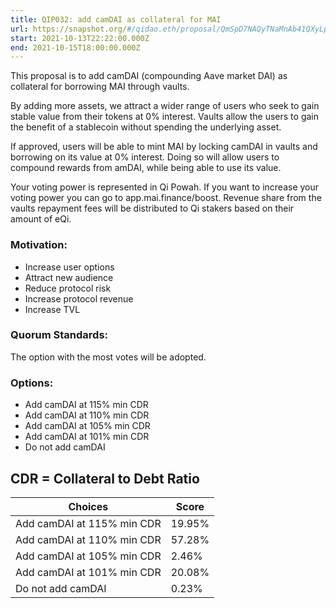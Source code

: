 ```yaml
---
title: QIP032: add camDAI as collateral for MAI
url: https://snapshot.org/#/qidao.eth/proposal/QmSpD7NAQyTNaMnAb41QXyLpXaPVq5fCPzBqmnqeVTWdHi
start: 2021-10-13T22:22:00.000Z
end: 2021-10-15T18:00:00.000Z
---
```

This proposal is to add camDAI (compounding Aave market DAI) as collateral for borrowing MAI through vaults.

By adding more assets, we attract a wider range of users who seek to gain stable value from their tokens at 0% interest. Vaults allow the users to gain the benefit of a stablecoin without spending the underlying asset.

If approved, users will be able to mint MAI by locking camDAI in vaults and borrowing on its value at 0% interest. Doing so will allow users to compound rewards from amDAI, while being able to use its value.

Your voting power is represented in Qi Powah. If you want to increase your voting power you can go to app.mai.finance/boost. Revenue share from the vaults repayment fees will be distributed to Qi stakers based on their amount of eQi.

### Motivation:

* Increase user options
* Attract new audience
* Reduce protocol risk
* Increase protocol revenue
* Increase TVL

### Quorum Standards:

The option with the most votes will be adopted.

### Options:

* Add camDAI at 115% min CDR
* Add camDAI at 110% min CDR
* Add camDAI at 105% min CDR
* Add camDAI at 101% min CDR
* Do not add camDAI

CDR = Collateral to Debt Ratio
---
| Choices | Score |
| --- | --- |
| Add camDAI at 115% min CDR | 19.95% |
| Add camDAI at 110% min CDR | 57.28% |
| Add camDAI at 105% min CDR | 2.46% |
| Add camDAI at 101% min CDR | 20.08% |
| Do not add camDAI | 0.23% |

